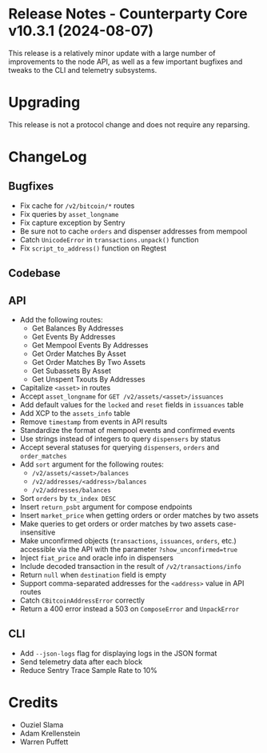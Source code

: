 # Release Notes - Counterparty Core v10.3.1 (2024-08-07)

This release is a relatively minor update with a large number of improvements to the node API, as well as a few important bugfixes and tweaks to the CLI and telemetry subsystems.

# Upgrading

This release is not a protocol change and does not require any reparsing. 

# ChangeLog

## Bugfixes

* Fix cache for `/v2/bitcoin/*` routes
* Fix queries by `asset_longname`
* Fix capture exception by Sentry
* Be sure not to cache `orders` and dispenser addresses from mempool
* Catch `UnicodeError` in `transactions.unpack()` function
* Fix `script_to_address()` function on Regtest

## Codebase

## API

* Add the following routes:
    - Get Balances By Addresses
    - Get Events By Addresses
    - Get Mempool Events By Addresses
    - Get Order Matches By Asset
    - Get Order Matches By Two Assets
    - Get Subassets By Asset
    - Get Unspent Txouts By Addresses
* Capitalize `<asset>` in routes
* Accept `asset_longname` for `GET /v2/assets/<asset>/issuances`
* Add default values for the `locked` and `reset` fields in `issuances` table
* Add XCP to the `assets_info` table
* Remove `timestamp` from events in API results
* Standardize the format of mempool events and confirmed events
* Use strings instead of integers to query `dispensers` by status
* Accept several statuses for querying `dispensers`, `orders` and `order_matches`
* Add `sort` argument for the following routes:
    - `/v2/assets/<asset>/balances`
    - `/v2/addresses/<address>/balances`
    - `/v2/addresses/balances`
* Sort `orders` by `tx_index DESC`
* Insert `return_psbt` argument for compose endpoints
* Insert `market_price` when getting orders or order matches by two assets
* Make queries to get orders or order matches by two assets case-insensitive
* Make unconfirmed objects (`transactions`, `issuances`, `orders`, etc.) accessible via the API with the parameter `?show_unconfirmed=true`
* Inject `fiat_price` and oracle info in dispensers
* Include decoded transaction in the result of `/v2/transactions/info`
* Return `null` when `destination` field is empty
* Support comma-separated addresses for the `<address>` value in API routes
* Catch `CBitcoinAddressError` correctly
* Return a 400 error instead a 503 on `ComposeError` and `UnpackError`

## CLI

* Add `--json-logs` flag for displaying logs in the JSON format
* Send telemetry data after each block
* Reduce Sentry Trace Sample Rate to 10%


# Credits

* Ouziel Slama
* Adam Krellenstein
* Warren Puffett
